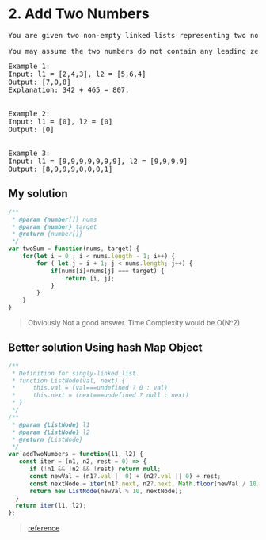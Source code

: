 # 2. Add Two Numbers

<pre>You are given two non-empty linked lists representing two non-negative integers. The digits are stored in reverse order, and each of their nodes contains a single digit. Add the two numbers and return the sum as a linked list.

You may assume the two numbers do not contain any leading zero, except the number 0 itself.</pre>

<pre>
Example 1:
Input: l1 = [2,4,3], l2 = [5,6,4]
Output: [7,0,8]
Explanation: 342 + 465 = 807.


Example 2:
Input: l1 = [0], l2 = [0]
Output: [0]


Example 3:
Input: l1 = [9,9,9,9,9,9,9], l2 = [9,9,9,9]
Output: [8,9,9,9,0,0,0,1]
</pre>

## My solution 

```js
/**
 * @param {number[]} nums
 * @param {number} target
 * @return {number[]}
 */
var twoSum = function(nums, target) {
    for(let i = 0 ; i < nums.length - 1; i++) {
        for ( let j = i + 1; j < nums.length; j++) {
            if(nums[i]+nums[j] === target) {
                return [i, j];
            }
        }
    }
}
```
> Obviously Not a good answer. 
> Time Complexity would be O(N^2)

## Better solution Using hash Map Object

```js
/**
 * Definition for singly-linked list.
 * function ListNode(val, next) {
 *     this.val = (val===undefined ? 0 : val)
 *     this.next = (next===undefined ? null : next)
 * }
 */
/**
 * @param {ListNode} l1
 * @param {ListNode} l2
 * @return {ListNode}
 */
var addTwoNumbers = function(l1, l2) {
   const iter = (n1, n2, rest = 0) => {
      if (!n1 && !n2 && !rest) return null;
      const newVal = (n1?.val || 0) + (n2?.val || 0) + rest;
      const nextNode = iter(n1?.next, n2?.next, Math.floor(newVal / 10));
      return new ListNode(newVal % 10, nextNode);
  }
  return iter(l1, l2);
};
```

>[reference](https://leetcode.com/problems/add-two-numbers/solutions/3076872/javascript-simple-upvote-if/)